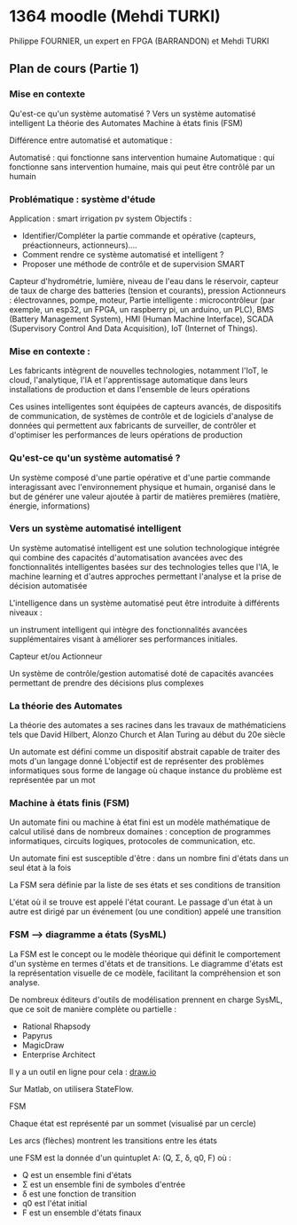 # 1364 moodle (Mehdi TURKI)

Philippe FOURNIER, un expert en FPGA (BARRANDON) et Mehdi TURKI

## Plan de cours (Partie 1)

### Mise en contexte

Qu'est-ce qu'un système automatisé ?
Vers un système automatisé intelligent
La théorie des Automates
Machine à états finis (FSM)

Différence entre automatisé et automatique :

Automatisé : qui fonctionne sans intervention humaine
Automatique : qui fonctionne sans intervention humaine, mais qui peut être contrôlé par un humain

### Problématique : système d'étude

Application : smart irrigation pv system
Objectifs :
- Identifier/Compléter la partie commande et opérative (capteurs, préactionneurs, actionneurs)....
- Comment rendre ce système automatisé et intelligent ?
- Proposer une méthode de contrôle et de supervision SMART

Capteur d'hydrométrie, lumière, niveau de l'eau dans le réservoir, capteur de taux de charge des batteries (tension et courants), pression
Actionneurs : électrovannes, pompe, moteur, 
Partie intelligente : microcontrôleur (par exemple, un esp32, un FPGA, un raspberry pi, un arduino, un PLC), BMS (Battery Management System), HMI (Human Machine Interface), SCADA (Supervisory Control And Data Acquisition), IoT (Internet of Things).

### Mise en contexte :

Les fabricants intègrent de nouvelles technologies, notamment l'IoT, le cloud, l'analytique, l'IA et l'apprentissage automatique dans leurs installations de production et dans l'ensemble de leurs opérations

Ces usines intelligentes sont équipées de capteurs avancés, de dispositifs de communication, de systèmes de contrôle et de logiciels d'analyse de données qui permettent aux fabricants de surveiller, de contrôler et d'optimiser les performances de leurs opérations de production

### Qu'est-ce qu'un système automatisé ?

Un système composé d'une partie opérative et d'une partie commande interagissant avec l'environnement physique et humain, organisé dans le but de générer une valeur ajoutée à partir de matières premières (matière, énergie, informations)

### Vers un système automatisé intelligent

Un système automatisé intelligent est une solution technologique intégrée qui combine des capacités d'automatisation avancées avec des fonctionnalités intelligentes basées sur des technologies telles que l'IA, le machine learning et d'autres approches permettant l'analyse et la prise de décision automatisée

L'intelligence dans un système automatisé peut être introduite à différents niveaux :

un instrument intelligent qui intègre des fonctionnalités avancées supplémentaires visant à améliorer ses performances initiales.

Capteur et/ou Actionneur

Un système de contrôle/gestion automatisé doté de capacités avancées permettant de prendre des décisions plus complexes


### La théorie des Automates

La théorie des automates a ses racines dans les travaux de mathématiciens tels que David Hilbert, Alonzo Church et Alan Turing au début du 20e siècle

Un automate est défini comme un dispositif abstrait capable de traiter des mots d'un langage donné
L'objectif est de représenter des problèmes informatiques sous forme de langage où chaque instance du problème est représentée par un mot


### Machine à états finis (FSM)

Un automate fini ou machine à état fini est un modèle mathématique de calcul utilisé dans de nombreux domaines : conception de programmes informatiques, circuits logiques, protocoles de communication, etc.

Un automate fini est susceptible d'être :
dans un nombre fini d'états
dans un seul état à la fois

La FSM sera définie par la liste de ses états et ses conditions de transition

L'état où il se trouve est appelé l'état courant. Le passage d'un état à un autre est dirigé par un événement (ou une condition) appelé une transition



### FSM --> diagramme a états (SysML)

La FSM est le concept ou le modèle théorique qui définit le comportement d'un système en termes d'états et de transitions.
Le diagramme d'états est la représentation visuelle de ce modèle, facilitant la compréhension et son analyse.

De nombreux éditeurs d'outils de modélisation prennent en charge SysML, que ce soit de manière complète ou partielle :
- Rational Rhapsody
- Papyrus
- MagicDraw
- Enterprise Architect

Il y a un outil en ligne pour cela : [draw.io](https://www.draw.io/)

Sur Matlab, on utilisera StateFlow.



FSM

Chaque état est représenté par un sommet (visualisé par un cercle)

Les arcs (flèches) montrent les transitions entre les états

une FSM est la donnée d'un quintuplet A: (Q, Σ, δ, q0, F) où : 
- Q est un ensemble fini d'états
- Σ est un ensemble fini de symboles d'entrée
- δ est une fonction de transition
- q0 est l'état initial
- F est un ensemble d'états finaux


